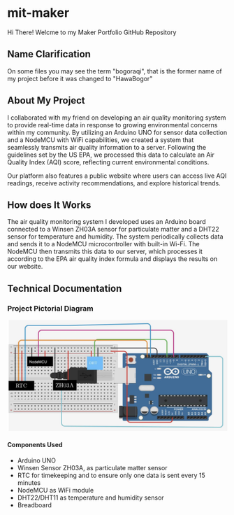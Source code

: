 # mit-maker
Hi There! Welcme to my Maker Portfolio GitHub Repository

## Name Clarification
On some files you may see the term "bogoraqi", that is the former name of my project before it was changed to "HawaBogor"
## About My Project
I collaborated with my friend on developing an air quality monitoring system to provide real-time data in response to growing environmental concerns within my community. By utilizing an Arduino UNO for sensor data collection and a NodeMCU with WiFi capabilities, we created a system that seamlessly transmits air quality information to a server. Following the guidelines set by the US EPA, we processed this data to calculate an Air Quality Index (AQI) score, reflecting current environmental conditions.

Our platform also features a public website where users can access live AQI readings, receive activity recommendations, and explore historical trends.

## How does It Works
The air quality monitoring system I developed uses an Arduino board connected to a Winsen ZH03A sensor for particulate matter and a DHT22 sensor for temperature and humidity. The system periodically collects data and sends it to a NodeMCU microcontroller with built-in Wi-Fi. The NodeMCU then transmits this data to our server, which processes it according to the EPA air quality index formula and displays the results on our website.

## Technical Documentation
### Project Pictorial Diagram
![Project Pictorial Diagram](/images-doc/pictorial.jpeg)
#### Components Used
- Arduino UNO
- Winsen Sensor ZH03A, as particulate matter sensor
- RTC for timekeeping and to ensure only one data is sent every 15 minutes
- NodeMCU as WiFi module
- DHT22/DHT11 as temperature and humidity sensor
- Breadboard
